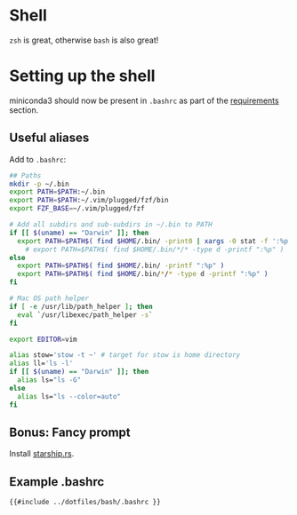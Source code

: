 # Shell

`zsh` is great, otherwise `bash` is also great!

# Setting up the shell

miniconda3 should now be present in `.bashrc` as part of the [requirements](requirements.md) section.

## Useful aliases

Add to `.bashrc`:

```sh
## Paths
mkdir -p ~/.bin
export PATH=$PATH:~/.bin
export PATH=$PATH:~/.vim/plugged/fzf/bin
export FZF_BASE=~/.vim/plugged/fzf

# Add all subdirs and sub-subdirs in ~/.bin to PATH
if [[ $(uname) == "Darwin" ]]; then
  export PATH=$PATH$( find $HOME/.bin/ -print0 | xargs -0 stat -f ':%p' )
    # export PATH=$PATH$( find $HOME/.bin/*/* -type d -printf ":%p" )
else
  export PATH=$PATH$( find $HOME/.bin/ -printf ":%p" )
  export PATH=$PATH$( find $HOME/.bin/*/* -type d -printf ":%p" )
fi

# Mac OS path helper
if [ -e /usr/lib/path_helper ]; then
  eval `/usr/libexec/path_helper -s`
fi

export EDITOR=vim

alias stow='stow -t ~' # target for stow is home directory
alias ll='ls -l'
if [[ $(uname) == "Darwin" ]]; then
  alias ls="ls -G"
else
  alias ls="ls --color=auto"
fi
```

## Bonus: Fancy prompt

Install [starship.rs](https://starship.rs/).

## Example .bashrc

```sh
{{#include ../dotfiles/bash/.bashrc }}
```

